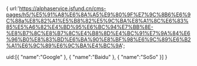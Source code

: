 {
url:'https://alphaservice.jsfund.cn/cms-pages/h5/%E5%91%A8%E6%8A%A5%E9%80%9F%E7%9C%8B6%E6%9C%88a%E8%82%A1%E5%B8%82%E5%9C%BA%E8%A1%8C%E6%83%85%E5%A6%82%E4%BD%95%E6%BC%94%E7%BB%8E-%E8%B7%8C%E8%B7%8C%E4%B8%8D%E4%BC%91%E7%9A%84%E6%96%B0%E8%83%BD%E6%BA%90%E8%BF%98%E6%9C%89%E6%B2%A1%E6%9C%89%E6%9C%BA%E4%BC%9A';

uid:[{
        "name":"Google"
    },
    {
       "name":"Baidu"
   },
   {
       "name":"SoSo"
   }]
}
